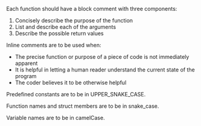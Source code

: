 Each function should have a block comment with three components:
  1. Concisely describe the purpose of the function
  2. List and describe each of the arguments
  3. Describe the possible return values

Inline comments are to be used when:
* The precise function or purpose of a piece of code is not immediately apparent
* It is helpful in letting a human reader understand the current state of the program
* The coder believes it to be otherwise helpful

Predefined constants are to be in UPPER_SNAKE_CASE.

Function names and struct members are to be in snake_case.

Variable names are to be in camelCase.
